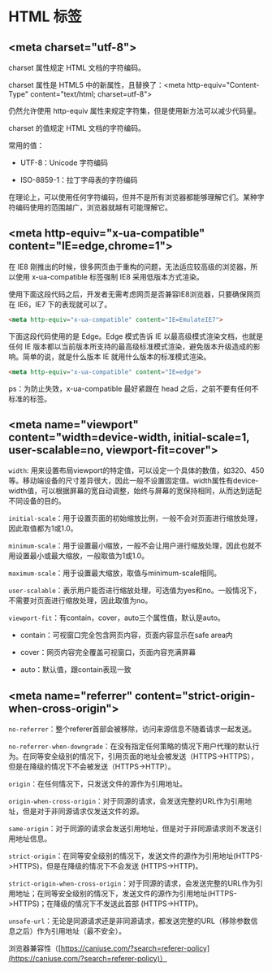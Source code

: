 # HTML <meta>标签

## &lt;meta charset="utf-8">

charset 属性规定 HTML 文档的字符编码。

charset 属性是 HTML5 中的新属性，且替换了：&lt;meta http-equiv="Content-Type" content="text/html; charset=utf-8">

仍然允许使用 http-equiv 属性来规定字符集，但是使用新方法可以减少代码量。

charset 的值规定 HTML 文档的字符编码。

常用的值：

- UTF-8：Unicode 字符编码

- ISO-8859-1：拉丁字母表的字符编码

在理论上，可以使用任何字符编码，但并不是所有浏览器都能够理解它们。某种字符编码使用的范围越广，浏览器就越有可能理解它。

## &lt;meta http-equiv="x-ua-compatible" content="IE=edge,chrome=1">

在 IE8 刚推出的时候，很多网页由于重构的问题，无法适应较高级的浏览器，所以使用 x-ua-compatible 标签强制 IE8 采用低版本方式渲染。

使用下面这段代码之后，开发者无需考虑网页是否兼容IE8浏览器，只要确保网页在 IE6，IE7 下的表现就可以了。

```html
<meta http-equiv="x-ua-compatible" content="IE=EmulateIE7">
```

下面这段代码使用的是 Edge。Edge 模式告诉 IE 以最高级模式渲染文档，也就是任何 IE 版本都以当前版本所支持的最高级标准模式渲染，避免版本升级造成的影响。简单的说，就是什么版本 IE 就用什么版本的标准模式渲染。

```html
<meta http-equiv="x-ua-compatible" content="IE=edge">
```

ps：为防止失效，x-ua-compatible 最好紧跟在 head 之后，之前不要有任何不标准的标签。

## &lt;meta name="viewport" content="width=device-width, initial-scale=1, user-scalable=no, viewport-fit=cover">

`width`: 用来设置布局viewport的特定值，可以设定一个具体的数值，如320、450等。移动端设备的尺寸差异很大，因此一般不设置固定值。width属性有device-width值，可以根据屏幕的宽自动调整，始终与屏幕的宽保持相同，从而达到适配不同设备的目的。

`initial-scale`：用于设置页面的初始缩放比例，一般不会对页面进行缩放处理，因此取值都为1或1.0。

`minimum-scale`：用于设置最小缩放，一般不会让用户进行缩放处理，因此也就不用设置最小或最大缩放，一般取值为1或1.0。

`maximum-scale`：用于设置最大缩放，取值与minimum-scale相同。

`user-scalable`：表示用户能否进行缩放处理，可选值为yes和no。一般情况下，不需要对页面进行缩放处理，因此取值为no。

`viewport-fit`：有contain，cover，auto三个属性值，默认是auto。

- contain：可视窗口完全包含网页内容，页面内容显示在safe area内

- cover：网页内容完全覆盖可视窗口，页面内容充满屏幕

- auto：默认值，跟contain表现一致

## &lt;meta name="referrer" content="strict-origin-when-cross-origin">

`no-referrer`：整个referer首部会被移除，访问来源信息不随着请求一起发送。

`no-referrer-when-downgrade`：在没有指定任何策略的情况下用户代理的默认行为。在同等安全级别的情况下，引用页面的地址会被发送（HTTPS->HTTPS），但是在降级的情况下不会被发送（HTTPS->HTTP）。

`origin`：在任何情况下，只发送文件的源作为引用地址。

`origin-when-cross-origin`：对于同源的请求，会发送完整的URL作为引用地址，但是对于非同源请求仅发送文件的源。

`same-origin`：对于同源的请求会发送引用地址，但是对于非同源请求则不发送引用地址信息。

`strict-origin`：在同等安全级别的情况下，发送文件的源作为引用地址(HTTPS->HTTPS)，但是在降级的情况下不会发送 (HTTPS->HTTP)。

`strict-origin-when-cross-origin`：对于同源的请求，会发送完整的URL作为引用地址；在同等安全级别的情况下，发送文件的源作为引用地址(HTTPS->HTTPS)；在降级的情况下不发送此首部 (HTTPS->HTTP)。

`unsafe-url`：无论是同源请求还是非同源请求，都发送完整的URL（移除参数信息之后）作为引用地址（最不安全）。

浏览器兼容性（[https://caniuse.com/?search=referer-policy](https://caniuse.com/?search=referer-policy)）
